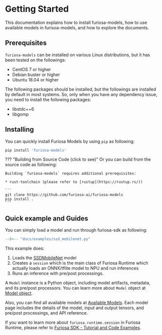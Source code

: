 # Getting Started
This documentation explains how to install furiosa-models, how to use available models in furisoa-models, and
how to explore the documents.

## Prerequisites
`furiosa-models` can be installed on various Linux distributions, but it has been tested on the followings:

* CentOS 7 or higher
* Debian buster or higher
* Ubuntu 18.04 or higher

The following packages should be installed, but the followings are installed by default in most systems.
So, only when you have any dependency issue, you need to install the following packages:

* libstdc++6
* libgomp

## Installing
You can quickly install Furiosa Models by using `pip` as following:

```sh
pip install 'furiosa-models'
```

??? "Building from Source Code (click to see)"
    Or you can build from the source code as following:

    Building `furiosa-models` requires additional prerequisites:

    * rust-toolchain (please refer to [rustup](https://rustup.rs/))
    
    ```
    git clone https://github.com/furiosa-ai/furiosa-models
    pip install .
    ```

## Quick example and Guides

You can simply load a model and run through furiosa-sdk as following:
```python
--8<-- "docs/examples/ssd_mobilenet.py"
```

This example does:

1. Loads the [SSDMobileNet](models/ssd_mobilenet.md) model
1. Creates a `session` which is the main class of Furiosa Runtime which actually loads an ONNX/tflite model to NPU and run inferences
1. Runs an inference with pre/post processings.

A `Model` instance is a Python object, including model artifacts, metadata, and its pre/post processors.
You can learn more about `Model` object at [Model object](model_object.md).

Also, you can find all available models at 
[Available Models](https://furiosa-ai.github.io/furiosa-models/#available_models).
Each model page includes the details of the model, input and output tensors, and pre/post processings, 
and API reference.

If you want to learn more about `furiosa.runtime.session` in Furiosa Runtime, please refer to
[Furiosa SDK - Tutorial and Code Examples](https://furiosa-ai.github.io/docs/latest/en/software/tutorials.html).
